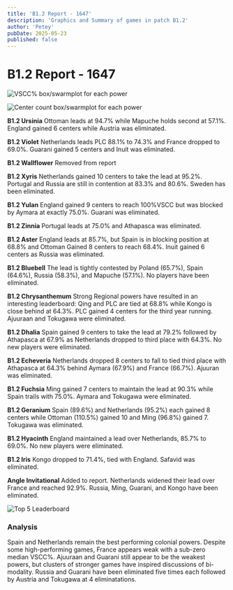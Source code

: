 ```yaml
---
title: 'B1.2 Report - 1647'
description: 'Graphics and Summary of games in patch B1.2'
author: 'Petey'
pubDate: 2025-05-23
published: false
---
```

# B1.2 Report - 1647
![VSCC% box/swarmplot for each power](/imperialrealm/graphics/1647__boxes_VSCC.png)

![Center count box/swarmplot for each power](/imperialrealm/b12_report_1647/1647_count.png)

**B1.2 Ursinia** Ottoman leads at 94.7% while Mapuche holds second at 57.1%. England gained 6 centers while Austria was eliminated.

**B1.2 Violet** Netherlands leads PLC 88.1% to 74.3% and France dropped to 69.0%. Guarani gained 5 centers and Inuit was eliminated.

**B1.2 Wallflower** Removed from report

**B1.2 Xyris** Netherlands gained 10 centers to take the lead at 95.2%. Portugal and Russia are still in contention at 83.3% and 80.6%. Sweden has been eliminated.

**B1.2 Yulan** England gained 9 centers to reach 100%VSCC but was blocked by Aymara at exactly 75.0%. Guarani was eliminated.

**B1.2 Zinnia**		Portugal leads at 75.0% and Athapasca was eliminated.

**B1.2 Aster** 		England leads at 85.7%, but Spain is in blocking position at 68.8% and Ottoman Gained 8 centers to reach 68.4%. Inuit gained 6 centers as Russia was eliminated.

**B1.2 Bluebell**	The lead is tightly contested by Poland (65.7%), Spain (64.6%), Russia (58.3%), and Mapuche (57.1%). No players have been eliminated.

**B1.2 Chrysanthemum** 	Strong Regional powers have resulted in an interesting leaderboard: Qing and PLC are tied at 68.8% while Kongo is close behind at 64.3%. PLC gained 4 centers for the third year running. Ajuuraan and Tokugawa were eliminated.

**B1.2 Dhalia** 	Spain gained 9 centers to take the lead at 79.2% followed by Athapasca at 67.9% as Netherlands dropped to third place with 64.3%. No new players were eliminated.

**B1.2 Echeveria** 	Netherlands dropped 8 centers to fall to tied third place with Athapasca at 64.3% behind Aymara (67.9%) and France (66.7%). Ajuuran was eliminated.

**B1.2 Fuchsia** 	Ming gained 7 centers to maintain the lead at 90.3% while Spain trails with 75.0%. Aymara and Tokugawa were eliminated.

**B1.2 Geranium** 	Spain (89.6%) and Netherlands (95.2%) each gained 8 centers while Ottoman (110.5%) gained 10 and Ming (96.8%) gained 7. Tokugawa was eliminated.

**B1.2 Hyacinth** 	England maintained a lead over Netherlands, 85.7% to 69.0%. No new players were eliminated.

**B1.2 Iris** 		Kongo dropped to 71.4%, tied with England. Safavid was eliminated.

**Angle Invitational** 	Added to report. Netherlands widened their lead over France and reached 92.9%. Russia, Ming, Guarani, and Kongo have been eliminated.

![Top 5 Leaderboard](/imperialrealm/graphics/1647_top5.png)

### Analysis
Spain and Netherlands remain the best performing colonial powers. Despite some high-performing games, France appears weak with a sub-zero median VSCC%. Ajuuraan and Guarani still appear to be the weakest powers, but clusters of stronger games have inspired discussions of bi-modality. Russia and Guarani have been eliminated five times each followed by Austria and Tokugawa at 4 eliminatations.
